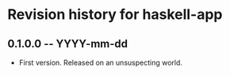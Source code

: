 # Revision history for haskell-app

## 0.1.0.0 -- YYYY-mm-dd

* First version. Released on an unsuspecting world.
